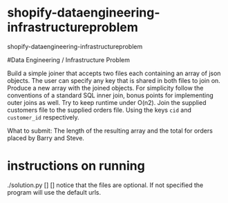 # shopify-dataengineering-infrastructureproblem
shopify-dataengineering-infrastructureproblem

#Data Engineering / Infrastructure Problem

Build a simple joiner that accepts two files each containing an array of json objects. The user can specify any key that is shared in both files to join on. 
Produce a new array with the joined objects. For simplicity follow the conventions of a standard SQL inner join, bonus points for implementing outer joins as well. 
Try to keep runtime under O(n2).
Join the supplied customers file to the supplied orders file. Using the keys `cid` and `customer_id` respectively.

What to submit: The length of the resulting array and the total for orders placed by Barry and Steve. 


# instructions on running
./solution.py <col1> <col2> [<file1>] [<file2>]
notice that the files are optional. If not specified the program will use the default urls.